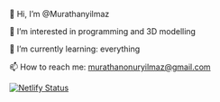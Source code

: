 👋 Hi, I’m @Murathanyilmaz

👀 I’m interested in programming and 3D modelling

🌱 I’m currently learning: everything

📫 How to reach me: murathanonuryilmaz@gmail.com

[![Netlify Status](https://api.netlify.com/api/v1/badges/175527d0-3aaa-4290-96c1-2357156ac46e/deploy-status)](https://app.netlify.com/sites/murathanjavascript/deploys)

